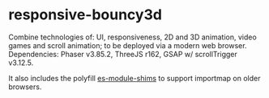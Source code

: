 # responsive-bouncy3d


Combine technologies of: UI, responsiveness, 2D and 3D animation, video games and scroll animation; to be deployed via a modern web browser. Dependencies: Phaser v3.85.2, ThreeJS r162, GSAP w/ scrollTrigger v3.12.5.

It also includes the polyfill <a href="https://github.com/guybedford/es-module-shims">es-module-shims</a> to support importmap on older browsers.